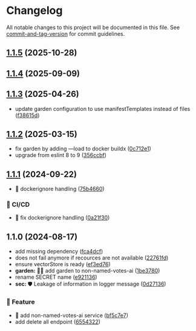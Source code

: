 # Changelog

All notable changes to this project will be documented in this file. See [commit-and-tag-version](https://github.com/absolute-version/commit-and-tag-version) for commit guidelines.

## [1.1.5](https://github.com/demokratie-live/democracy-development/compare/non-named-votes-ai@v1.1.4...non-named-votes-ai@v1.1.5) (2025-10-28)

## [1.1.4](https://github.com/demokratie-live/democracy-development/compare/non-named-votes-ai@v1.1.3...non-named-votes-ai@v1.1.4) (2025-09-09)

## [1.1.3](https://github.com/demokratie-live/democracy-development/compare/non-named-votes-ai@v1.1.2...non-named-votes-ai@v1.1.3) (2025-04-26)


* update garden configuration to use manifestTemplates instead of files ([f38615d](https://github.com/demokratie-live/democracy-development/commit/f38615dd5400bad734139f5363a6a6d9fa6a3db3))

## [1.1.2](https://github.com/demokratie-live/democracy-development/compare/non-named-votes-ai@v1.1.1...non-named-votes-ai@v1.1.2) (2025-03-15)


* fix garden by adding —load to docker buildx ([0c712e1](https://github.com/demokratie-live/democracy-development/commit/0c712e1734116275badbde2c82aadc4515845759))
* upgrade from eslint 8 to 9 ([356ccbf](https://github.com/demokratie-live/democracy-development/commit/356ccbfad9dff32191f38be383b24d515d4a87fb))

## [1.1.1](https://github.com/demokratie-live/democracy-development/compare/non-named-votes-ai@v1.1.0...non-named-votes-ai@v1.1.1) (2024-09-22)


* 🐛 dockerignore handling ([75b4660](https://github.com/demokratie-live/democracy-development/commit/75b4660fae655d2cf9c3847611707dac177f82cc))


### 👷 CI/CD

* 👷 fix dockerignore handling ([0a21f30](https://github.com/demokratie-live/democracy-development/commit/0a21f3020ff68334d259743a87f14bec76dd6b1c))

## 1.1.0 (2024-08-17)


* add missing dependency ([fca4dcf](https://github.com/demokratie-live/democracy-development/commit/fca4dcf37cfbeb5064d0fd7a6e592ef1018ac3eb))
* does not fail anymore if recources are not available ([22761fd](https://github.com/demokratie-live/democracy-development/commit/22761fdd8e8e6b8d4d312052fd75617ef845de04))
* ensure vectorStore is ready ([ef3ed76](https://github.com/demokratie-live/democracy-development/commit/ef3ed761237c38fefd3134662d9a90b826bb958f))
* **garden:** 🧑‍🌾 add garden to non-named-votes-ai ([1be3780](https://github.com/demokratie-live/democracy-development/commit/1be3780aa5bfb347917e991b88b9792b7ebd1cab))
* rename SECRET name ([e921136](https://github.com/demokratie-live/democracy-development/commit/e9211361c5af6bf962a4153deb436c0ad8c41002))
* **sec:** 🛡️ Leakage of information in logger message ([0d27136](https://github.com/demokratie-live/democracy-development/commit/0d27136a47f346a8ab1f8c2eef5c9a392a00d638))


### 🚀 Feature

* 🚀 add non-named-votes-ai service ([bf5c7e7](https://github.com/demokratie-live/democracy-development/commit/bf5c7e7373fa640295f2cb9addd87cdca31ac538))
* add delete all endpoint ([6554322](https://github.com/demokratie-live/democracy-development/commit/6554322def2cd428315a535c3d6c0ba1d945708c))
